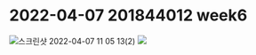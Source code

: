 # 2022-04-07 201844012 week6

![스크린샷 2022-04-07 11 05 13(2)](https://user-images.githubusercontent.com/39915341/162105863-e8c50cc2-18d5-4146-b09f-8916f498c5ae.png)
<img width="" src="https://user-images.githubusercontent.com/39915341/162105863-e8c50cc2-18d5-4146-b09f-8916f498c5ae.png">
